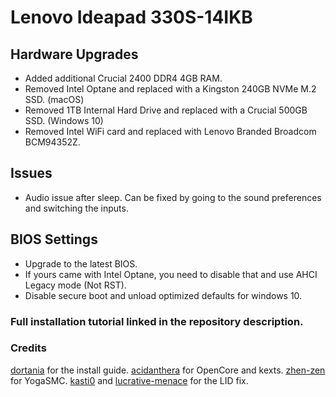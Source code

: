 # Lenovo Ideapad 330S-14IKB

## Hardware Upgrades
- Added additional Crucial 2400 DDR4 4GB RAM.
- Removed Intel Optane and replaced with a Kingston 240GB NVMe M.2 SSD. (macOS)
- Removed 1TB Internal Hard Drive and replaced with a Crucial 500GB SSD. (Windows 10)
- Removed Intel WiFi card and replaced with Lenovo Branded Broadcom BCM94352Z.

## Issues
- Audio issue after sleep. Can be fixed by going to the sound preferences and switching the inputs.

## BIOS Settings
- Upgrade to the latest BIOS.
- If yours came with Intel Optane, you need to disable that and use AHCI Legacy mode (Not RST).
- Disable secure boot and unload optimized defaults for windows 10.

### Full installation tutorial linked in the repository description.

### Credits
[dortania](https://github.com/dortania) for the install guide.
[acidanthera](https://github.com/acidanthera) for OpenCore and kexts.
[zhen-zen](https://github.com/zhen-zen) for YogaSMC.
[kasti0](https://github.com/kasti0) and [lucrative-menace](https://github.com/lucrative-menace) for the LID fix.

